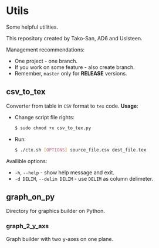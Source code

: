 # Utils
Some helpful utilities.

This repository created by Tako-San, AD6 and Uslsteen. 

Management recommendations:
* One project - one branch.
* If you work on some feature - also create branch.
* Remember, ```master``` only for **RELEASE** versions. 

## csv_to_tex
Converter from table in ```CSV``` format to ```tex``` code.
**Usage**:
* Change script file rights:
  ```bash
  $ sudo chmod +x csv_to_tex.py
  ```
* Run:
  ```bash
  $ ./ctx.sh [OPTIONS] source_file.csv dest_file.tex
  ```
Availible options: 
* ```-h```, ```--help``` - show help message and exit.
* ```-d DELIM```, ```--delim DELIM``` - use ```DELIM``` as column delimeter.

## graph_on_py
Directory for graphics builder on Python.

### graph_2_y_axs 
Graph builder with two y-axes on one plane.
